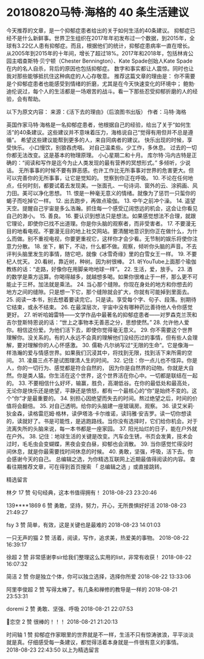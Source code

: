 # 20180820马特·海格的 40 条生活建议
今天推荐的文章，是一个抑郁症患者给出的关于如何生活的40条建议。
抑郁症已经不是什么新鲜事。世界卫生组织在2017年年初发布过一个数据，到2015年，全球有3.22亿人患有抑郁症。而且，根据他们的统计，抑郁症患病率一直在增长。从2005年到2015年的十年间，增长了超过18%。2017年和2018年，包括林肯公园主唱查斯特·贝宁顿（Chester Bennington）、Kate Spade创始人Kate Spade在内的名人自杀，背后的原因也包括抑郁症。
数字和事实都让人震惊。同时也让我对那些能够抵抗住这种病症的人心存敬意。
推荐这篇文章的理由是：
你不需要是个抑郁症患者也能感受到情绪的折磨，尤其是在今天快速变化的环境中；
鲍勃·迪伦说过，每个人的生活都是一场艰苦的战斗。看一下那些忍受抑郁折磨的人的经验，会有帮助。

以下为原文内容：
来源：《活下去的理由》（后浪图书出版）
作者：马特·海格


英国作家马特·海格是一名抑郁症患者，他根据自己的经验，给出了关于“如何生活”的40条建议。这些建议并不意味着压力，海格说自己“觉得有用但并不总是遵循”。
希望这些建议能帮到更多的人，来自同病者的建议。
快乐出现的时候，享受快乐。
小口慢饮，别狼吞虎咽。
对自己温柔些。少工作，多休息。
过去的一切你都无法改变。这是基本的物理原理。
小心星期二和十月。
库尔特·冯内古特是正确的：“阅读和写作是迄今为止人类发现的最有营养的冥想形式。”
多倾听，少说话。
无所事事的时候不要有罪恶感。也许工作比无所事事对世界的危害更大。但可以完善你的无所事事，让它是觉知的。
觉察到你正在呼吸。
10. 不论在任何地点，任何时刻，都要试着去发现美。一张面孔、一句诗词、窗外的云、涂鸦画、风力田。美可以净化思想。
11. 恨是一种毫无意义的情绪。就像为了惩罚一只蜇你的蝎子而吃掉它一样。
12. 出去跑步，再做点瑜伽。
13. 中午之前冲个澡。
14. 遥望天空。提醒自己宇宙是多么浩瀚。抓住每一个感受辽阔悠远的机会，这会让你看见自己的渺小。
15. 善良。
16. 要认识到想法只是想法。如果感觉想法不合理，就跟它理论，即使你已找不出道理。你是你头脑的观察者，而非受害者。
17. 不要漫无目的地看电视。不要漫无目的地上社交网站。要清醒地意识到你正在做什么，为什么而做。别不重视电视，你要更重视它，这样你才会少看。无节制的娱乐将使你注意力分散。
18. 坐下，躺下，不动，什么都不做。观察，倾听你头脑的声音。不去评判头脑里发生的事情，随它吧，就像《冰雪奇缘》里的白雪女王一样。
19. 不要杞人忧天。
20.看树，靠近树，种树。因为树很棒。
21. 听YouTube上面那个瑜伽教练的话：“走路，好像你在用脚亲吻地球一样”。
22. 生活，爱，放手。
23. 酒的数学是乘方运算。你喝得越多，就越想多喝。如果你很难止于一杯，那么更不可能止于三杯。加法就是乘法。
24. 当心那个缝隙。你现在身处的地方和你想去的地方之间的缝隙。只是想一下它，那个缝隙就会扩大，你就有可能掉到里面去。
25. 阅读一本书，别去想着要读完它。只是读。享受每个字、句子、段落。别期待它结束，或永不结束。
26. 在最深层次，宇宙中没有哪种药比善待他人令你感觉更好。
27. 听听哈姆雷特——文学作品中最著名的抑郁症患者——对罗森克兰茨和吉尔登斯特恩说的话：“世上之事物本无善恶之分，思想使然。”
28. 允许他人爱你。相信这份爱。为他们活下去，即使你觉得毫无意义。
29. 你不需要这个世界理解你。没关系的。有的人永远不会真的理解他们没经历过的事情，但有些人会理解，要对理解你的人心怀感激。
30. 儒勒·凡尔纳写过“无限的生命”。它是像海一样浩瀚的爱与情感世界。如果我们沉浸其中，将找到无限，找到活下来所需的空间。
31. 凌晨三点不是试图理清人生的时间。
32. 记住：你一点儿也不怪异。你是人，你的一切行为、感觉都是符合自然的， 因为你是自然界的动物。你就是大自然。你是类人猿。你生活在这个世界，这个世界活在你心中。一切都是联结在一起的。
33. 不要相信什么好坏，输赢，胜负，高潮低谷。在你的最低处和最高处， 无论你是快乐还是绝望，平静还是愤怒，都有一个最核心的“你”是始终不变的。这个“你”才是最重要的。
34. 别担心因绝望而失去的时间。熬过绝望之后，时间的价值将会翻倍。
35. 对自己透明。给你的头脑建一座玻璃房。观察。
36. 读艾米莉·狄金森，读格雷厄姆·格林，读伊塔洛·卡尔维诺，读玛雅·安吉罗。读一切你想读的，读就好了。书是可能性，是逃跑路线。当你没有选择时，它们给你机会。对于流离失所的头脑来说，每一本书都是一座家园。
37. 阳光灿烂的日子，能在户外就在户外。
38. 记住：地球生活的关键是改变。汽车会生锈，书页会发黄，技术会过时，毛毛虫会变蝴蝶，黑夜会变白昼，抑郁也会消散。
39. 当你感觉忙得没时间休息，就是你最需要找时间休息的时候。
40. 勇敢，坚强，呼吸，活下去。你会感谢今天的自己。
总编辑之选，为你精选互联网上近期最值得阅读的内容。
查看往期推荐文章，可在得到首页搜索 「 总编辑之选 」或直接跳转。

精选留言

林夕
17 赞
句句经典，这本书值得拥有！
2018-08-23 23:20:46

139****1869
6 赞
勇敢，坚持，努力，开心，无所畏惧好好活
2018-08-23 21:49:27

fsy
3 赞
简单，有效，这是关键也是最难的
2018-08-23 14:01:03

一只无声的猫
2 赞
活着，阅读，写作，追求美，热爱美的事物。
2018-08-22 16:39:17

徐超
2 赞
非常感谢李sir给我们整理这么实用的list，非常有收获！
2018-08-22 16:07:32

简洁
2 赞
你是独立个体，你可以独立选择，选择你所爱
2018-08-22 13:33:06

阿里李俊超
2 赞
写得太棒了。有几条和禅修的教导是一样的
2018-08-21 23:53:31

doremi
2 赞
勇敢、坚强、呼吸
2018-08-21 22:07:53

恋空
2 赞
很棒的！！！
2018-08-21 21:20:13

时间轴
1 赞
抑郁症作家眼里的世界就是不一样，生活不只有惊涛骇浪，平平淡淡就是真。仔细感受每一条建议，都觉得活着本身就是一件很有意义的事情。
2018-08-23 22:43:50
以上为精选留言